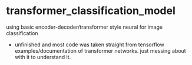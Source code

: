 # transformer_classification_model
using basic encoder-decoder/transformer style neural for image classification

- unfinished and most code was taken straight from tensorflow examples/documentation of transformer networks. just messing about with it to understand it.
